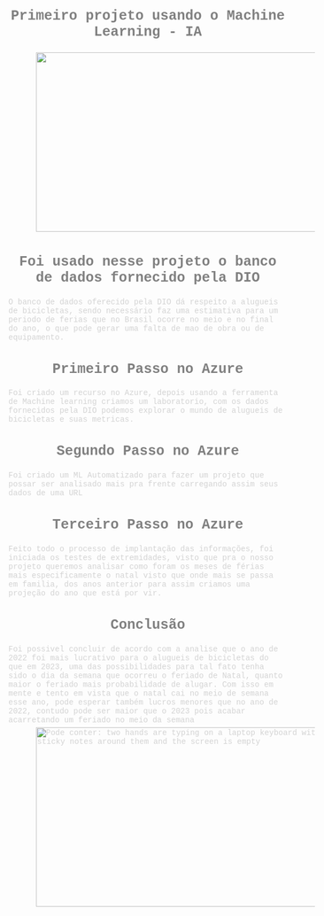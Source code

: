 # <h1>Primeiro projeto usando o Machine Learning - IA </h1>

<img decoding="async" fetchpriority="high" width="530" height="324" src="https://cest.tech/wp-content/uploads/2020/10/moving-colud_orig.gif" class="attachment-large size-large" alt="">

## <h2>Foi usado nesse projeto o banco de dados fornecido pela DIO</h2> 

 <p> O banco de dados oferecido pela DIO dá respeito a alugueis de bicicletas, sendo necessário faz uma estimativa para um periodo de ferias que no Brasil ocorre no meio e no final do ano, o que pode gerar uma falta de mao de obra ou de equipamento.

## <h2>Primeiro Passo no Azure</h2>
<p> Foi criado um recurso no Azure, depois usando a ferramenta de Machine learning criamos um laboratorio, com os dados fornecidos pela DIO podemos explorar o mundo de alugueis de bicicletas e suas metricas. 


## <h2>Segundo Passo no Azure</h2>
<p>Foi criado um ML Automatizado para fazer um projeto que possar ser analisado mais pra frente carregando assim seus dados de uma URL

## <h2>Terceiro Passo no Azure</h2>
<p> Feito todo o processo de implantação das informações, foi iniciada os testes de extremidades, visto que pra o nosso projeto queremos analisar como foram os meses de férias mais especificamente o natal visto que onde mais se passa em familia, dos anos anterior para assim criamos uma projeção do ano que está por vir.


## <h2>Conclusão</h2>
<p> Foi possivel concluir de acordo com a analise que o ano de 2022 foi mais lucrativo para o alugueis de bicicletas do que em 2023, uma das possibilidades para tal fato tenha sido o dia da semana que ocorreu o feriado de Natal, quanto maior o feriado mais probabilidade de alugar. Com isso em mente e tento em vista que o natal cai no meio de semana esse ano, pode esperar também lucros menores que no ano de 2022, contudo pode ser maior que o 2023 pois acabar acarretando um feriado no meio da semana


<img decoding="async" fetchpriority="high" width="530" height="324" alt="Pode conter: two hands are typing on a laptop keyboard with yellow sticky notes around them and the screen is empty" class="hCL kVc L4E MIw"  src="https://i.pinimg.com/originals/15/bc/1a/15bc1a87577971e7b031a7d7c7140af6.gif">


<style>
h1,h2{
    color: Gray;
    text-align: center; 
    font-size: 25px;
    font-family: Courier New; 
}

p{
    color: LightGray;
    font-family:Courier;
}

img{
    margin-left: 50px;
    width: 600px;
    padding-top: 5px;
    padding-bottom: 5px;

}
</style>










